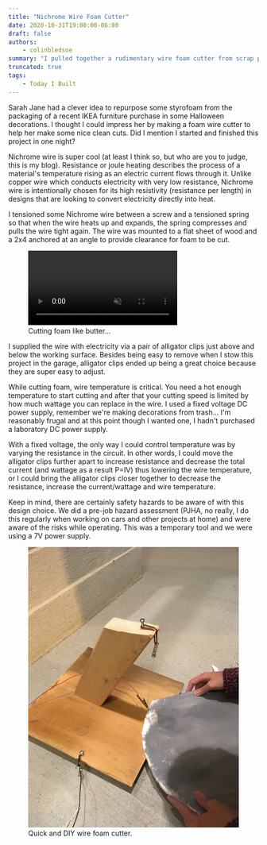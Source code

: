 ```yaml
---
title: "Nichrome Wire Foam Cutter"
date: 2020-10-31T19:00:00-06:00
draft: false
authors:
    - colinbledsoe
summary: "I pulled together a rudimentary wire foam cutter from scrap parts in the garage."
truncated: true
tags:
    - Today I Built
---
```


Sarah Jane had a clever idea to repurpose some styrofoam from the packaging of a recent IKEA furniture purchase in some Halloween decorations. I thought I could impress her by making a foam wire cutter to help her make some nice clean cuts. Did I mention I started and finished this project in one night?

Nichrome wire is super cool (at least I think so, but who are you to judge, this is my blog). Resistance or joule heating describes the process of a material's temperature rising as an electric current flows through it. Unlike copper wire which conducts electricity with very low resistance, Nichrome wire is intentionally chosen for its high resistivity (resistance per length) in designs that are looking to convert electricity directly into heat.

I tensioned some Nichrome wire between a screw and a tensioned spring so that when the wire heats up and expands, the spring compresses and pulls the wire tight again. The wire was mounted to a flat sheet of wood and a 2x4 anchored at an angle to provide clearance for foam to be cut.

<div class="flex justify-center">
<figure class="gblog-post__figure">
    <a href="images/IMG_4499.mov">
        <video src="images/IMG_4499.mov" 
            loop
            autoplay
            muted
            playsinline
            width="300">
    </a>
    <figcaption>Cutting foam like butter...</figcaption>
</figure>
</div>

I supplied the wire with electricity via a pair of alligator clips just above and below the working surface. Besides being easy to remove when I stow this project in the garage, alligator clips ended up being a great choice because they are super easy to adjust. 

While cutting foam, wire temperature is critical. You need a hot enough temperature to start cutting and after that your cutting speed is limited by how much wattage you can replace in the wire. I used a fixed voltage DC power supply, remember we're making decorations from trash... I'm reasonably frugal and at this point though I wanted one, I hadn't purchased a laboratory DC power supply. 

With a fixed voltage, the only way I could control temperature was by varying the resistance in the circuit. In other words, I could move the alligator clips further apart to increase resistance and decrease the total current (and wattage as a result P=IV) thus lowering the wire temperature, or I could bring the alligator clips closer together to decrease the resistance, increase the current/wattage and wire temperature. 

Keep in mind, there are certainly safety hazards to be aware of with this design choice. We did a pre-job hazard assessment (PJHA, no really, I do this regularly when working on cars and other projects at home) and were aware of the risks while operating. This was a temporary tool and we were using a 7V power supply.

<div class="flex justify-center">
<figure class="gblog-post__figure">
    <a href="images/IMG_4497.JPG">
        <img src="images/IMG_4497.JPG"
            width="500">
    </a>
    <figcaption>Quick and DIY wire foam cutter.</figcaption>
</figure>
</div>
